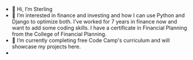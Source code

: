 - 👋 Hi, I’m Sterling
- 👀 I’m interested in finance and investing and how I can use Python and Django to optimize both. I've worked for 7 years in finance now and want to add some coding skills. I have a certificate in Financial Planning from the College of Financial Planning.
- 🌱 I’m currently completing free Code Camp's curriculum and will showcase my projects here.
- 

<!---
BruceWayne16/BruceWayne16 is a ✨ special ✨ repository because its `README.md` (this file) appears on your GitHub profile.
You can click the Preview link to take a look at your changes.
--->
